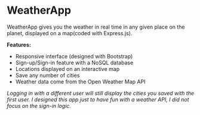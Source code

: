 # WeatherApp
WeatherApp gives you the weather in real time in any given place on the planet, displayed on a map(coded with Express.js).


**Features:**

- Responsive interface (designed with Bootstrap)
- Sign-up/Sign-in feature with a NoSQL database
- Locations displayed on an interactive map
- Save any number of cities
- Weather data come from the Open Weather Map API

_Logging in with a different user will still display the cities you saved with the first user. I designed this app just to have fun with a weather API, I did not focus on the sign-in logic._
